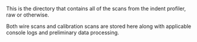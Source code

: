 This is the directory that contains all of the scans from the indent profiler,
raw or otherwise.

Both wire scans and calibration scans are stored here along with applicable
console logs and preliminary data processing. 
